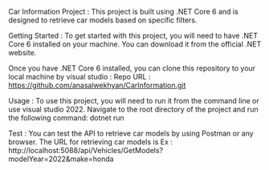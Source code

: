 Car Information Project :
This project is built using .NET Core 6 and is designed to retrieve car models based on specific filters.

Getting Started :
To get started with this project, you will need to have .NET Core 6 installed on your machine. You can download it from the official .NET website.

Once you have .NET Core 6 installed, you can clone this repository to your local machine by visual studio :
Repo URL : https://github.com/anasalwekhyan/CarInformation.git
 
Usage :
To use this project, you will need to run it from the command line or use visual studio 2022. Navigate to the root directory of the project and run the following command:
dotnet run

Test :
You can test the API to retrieve car models by using Postman or any browser. The URL for retrieving car models is Ex : http://localhost:5088/api/Vehicles/GetModels?modelYear=2022&make=honda

